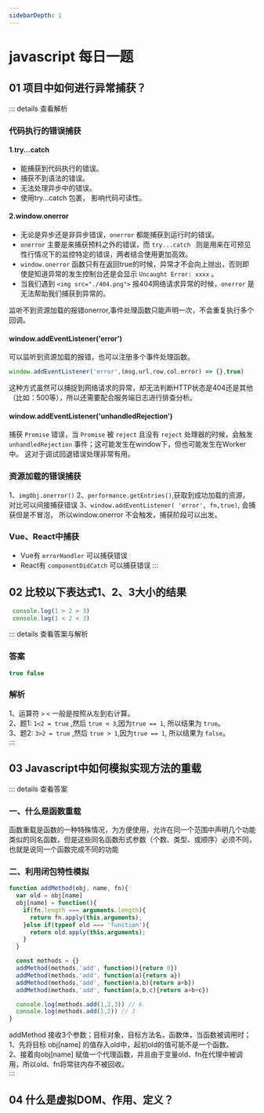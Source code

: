 ```yaml
---
sidebarDepth: 1
---
```


# javascript 每日一题

## 01 项目中如何进行异常捕获？

::: details 查看解析
  ### 代码执行的错误捕获

  #### 1.try...catch
  * 能捕获到代码执行的错误。
  * 捕获不到语法的错误。
  * 无法处理异步中的错误。
  * 使用try...catch 包裹， 影响代码可读性。

  #### 2.window.onerror

  * 无论是异步还是非异步错误，`onerror` 都能捕获到运行时的错误。
  * `onerror` 主要是来捕获预料之外的错误，而 `try...catch ` 则是用来在可预见性行情况下的监控特定的错误，两者结合使用更加高效。
  * `window.onerror` 函数只有在返回true的时候，异常才不会向上抛出，否则即使是知道异常的发生控制台还是会显示 `Uncaught Error: xxxx` 。
  * 当我们遇到 `<img src="./404.png">` 报404网络请求异常的时候，`onerror` 是无法帮助我们捕获到异常的。

  监听不到资源加载的报错onerror,事件处理函数只能声明一次，不会重复执行多个回调。
  

  #### window.addEventListener('error')

  可以监听到资源加载的报错，也可以注册多个事件处理函数。
  ``` js
  window.addEventListener('error',(msg,url,row,col,error) => {},true)
  ```
  这种方式虽然可以捕捉到网络请求的异常，却无法判断HTTP状态是404还是其他（比如：500等），所以还需要配合服务端日志进行排查分析。



  #### window.addEventListener('unhandledRejection')

  捕获 `Promise` 错误，当 `Promise` 被 `reject` 且没有 `reject` 处理器的时候，会触发 `unhandledRejection` 事件；这可能发生在window下，但也可能发生在Worker中。 这对于调试回退错误处理非常有用。


  ### 资源加载的错误捕获

  1、`imgObj.onerror()`
  2、`performance.getEntries()`,获取到成功加载的资源，对比可以间接捕获错误
  3、`window.addEventListener( 'error', fn,true)`, 会捕获但是不冒泡， 所以window.onerror 不会触发，捕获阶段可以出发。


  ### Vue、React中捕获

  * Vue有 `errorHandler` 可以捕获错误
  * React有 `componentDidCatch` 可以捕获错误
:::



## 02 比较以下表达式1、2、3大小的结果

```javascript
 console.log(1 > 2 > 3)
 console.log(1 < 2 < 3)
```
::: details 查看答案与解析
  ### 答案

  ``` javascript
  true false
  ```

  ### 解析
  1、运算符 `>` `<` 一般是按照从左到右计算。  
  2、题1: `1<2 = true` ,然后 `true < 3`,因为`true == 1`, 所以结果为 `true`。  
  3、题2: `3>2 = true` ,然后 `true > 1`,因为`true == 1`, 所以结果为 `false`。  
:::


## 03 Javascript中如何模拟实现方法的重载

::: details 查看答案
### 一、什么是函数重载

函数重载是函数的一种特殊情况，为方便使用，允许在同一个范围中声明几个功能类似的同名函数，但是这些同名函数形式参数（个数、类型、或顺序）必须不同，也就是说同一个函数完成不同的功能

### 二、利用闭包特性模拟

``` javascript
function addMethod(obj, name, fn){
  var old = obj[name]
  obj[name] = function(){
    if(fn.length === arguments.length){
      return fn.apply(this,arguments);
    }else if(typeof old === 'function'){
      return old.apply(this,arguments);
    }
  }

  const methods = {}
  addMethod(methods,'add', function(){return 0})
  addMethod(methods,'add', function(a){return a})
  addMethod(methods,'add', function(a,b){return a+b})
  addMethod(methods,'add', function(a,b,c){return a+b+c})

  console.log(methods.add(1,2,3)) // 6
  console.log(methods.add(1,2)) // 3
}

```

addMethod 接收3个参数；目标对象，目标方法名，函数体，当函数被调用时；  
1、先将目标 obj[name] 的值存入old中，起初old的值可能不是一个函数。  
2、接着向obj[name] 赋值一个代理函数，并且由于变量old、fn在代理中被调用，所以old、fn将常驻内存不被回收。  
:::


## 04 什么是虚拟DOM、作用、定义？
